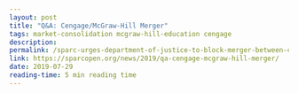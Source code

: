 ```yaml
---
layout: post
title: "Q&A: Cengage/McGraw-Hill Merger"
tags: market-consolidation mcgraw-hill-education cengage
description:
permalink: /sparc-urges-department-of-justice-to-block-merger-between-cengage-and-mcgraw-hill
link: https://sparcopen.org/news/2019/qa-cengage-mcgraw-hill-merger/
date: 2019-07-29
reading-time: 5 min reading time
---
```

